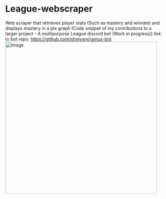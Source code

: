 # League-webscraper
Web scraper that retrieves player stats (Such as mastery and winrate) and displays mastery in a pie graph
(Code snippet of my contributions to a larger project - A multipurpose League discord bot (Work in progress))
link to bot repo: https://github.com/shreywy/ramus-bot
<img width="480" alt="image" src="https://user-images.githubusercontent.com/112285076/215836832-886f8e74-5899-4fd8-a74e-ad0f125f545b.png">
